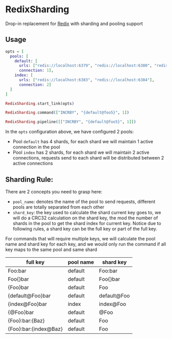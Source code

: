 # RedixSharding

Drop-in replacement for [Redix](https://github.com/whatyouhide/redix) with sharding and pooling support

## Usage

```elixir
opts = [
  pools: [
    default: [
      urls: ["redis://localhost:6379", "redis://localhost:6380", "redis://localhost:6381", "redis://localhost:6382"],
      connection: 1],
    index: [
      urls: ["redis://localhost:6383", "redis://localhost:6384"],
      connection: 2]
  ]
]

RedixSharding.start_link(opts)

RedixSharding.command(["INCRBY", "{default@foo5}", 1])

RedixSharding.pipeline([["INCRBY", "{default@foo5}", 1]])
```

In the `opts` configuration above, we have configured 2 pools:

* Pool `default` has 4 shards, for each shard we will maintain 1 active connection in the pool
* Pool `index` has 2 shards, for each shard we will maintain 2 active connections, requests send to each shard will be distributed between 2 active connections

## Sharding Rule:

There are 2 concepts you need to grasp here:

* `pool_name`: denotes the name of the pool to send requests, different pools are totally separated from each other
* `shard_key`: the key used to calculate the shard current key goes to, we will do a CRC32 calculation on the shard key, the mod the number of shards in the pool to get the shard index for current key. Notice due to following rules, a shard key can be the full key or part of the full key.

For commands that will require multiple keys, we will calculate the pool name and shard key for each key, and we would only run the command if all key maps to the same pool and same shard

|full key|pool name|shard key|
|--------|---------|---------|
|Foo:bar|default|Foo:bar|
|Foo{}bar|default|Foo{}bar|
|{Foo}bar|default|Foo|
|{default@Foo}bar|default|default@Foo|
|{index@Foo}bar|index|index@Foo|
|{@Foo}bar|default|@Foo|
|{Foo}:bar:{Baz}|default|Foo|
|{Foo}:bar:{index@Baz}|default|Foo|
